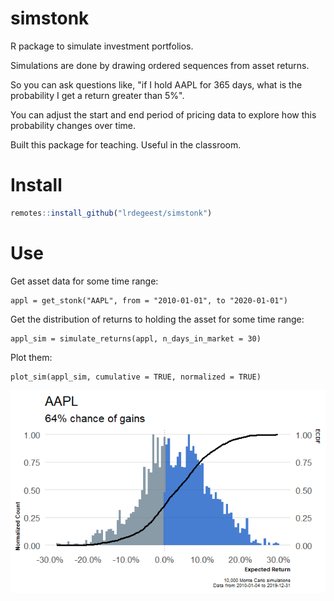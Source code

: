 # simstonk

R package to simulate investment portfolios. 

Simulations are done by drawing ordered sequences from asset returns. 

So you can ask questions like, "if I hold AAPL for 365 days, what is the probability I get a return greater than 5%". 

You can adjust the start and end period of pricing data to explore how this probability changes over time.

Built this package for teaching. Useful in the classroom. 

# Install

```r
remotes::install_github("lrdegeest/simstonk")
```

# Use

Get asset data for some time range:

```
appl = get_stonk("AAPL", from = "2010-01-01", to "2020-01-01")
```

Get the distribution of returns to holding the asset for some time range:

```
appl_sim = simulate_returns(appl, n_days_in_market = 30)
```

Plot them:

```
plot_sim(appl_sim, cumulative = TRUE, normalized = TRUE)
```

![](appl.png)
